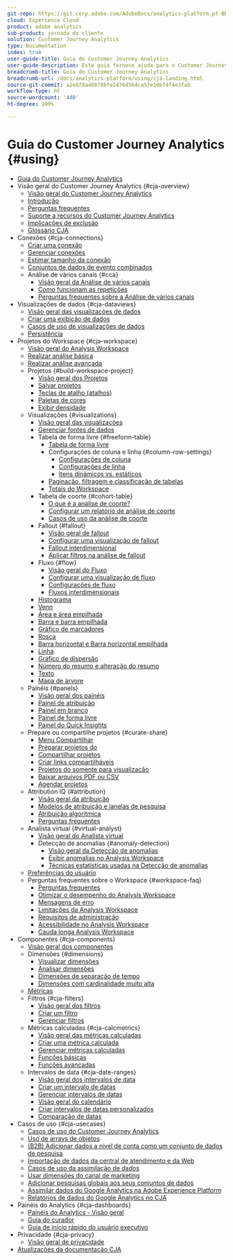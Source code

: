 ```yaml
---
git-repo: https://git.corp.adobe.com/AdobeDocs/analytics-platform.pt-BR
cloud: Experience Cloud
product: adobe analytics
sub-product: jornada do cliente
solution: Customer Journey Analytics
type: Documentation
index: true
user-guide-title: Guia do Customer Journey Analytics
user-guide-description: Este guia fornece ajuda para o Customer Journey Analytics, a solução de última geração da Adobe para análise entre canais, com base na Adobe Experience Platform.
breadcrumb-title: Guia do Customer Journey Analytics
breadcrumb-url: /docs/analytics-platform/using/cja-landing.html
source-git-commit: a2e8f8a48078bfe247645b4ca57e10bf4f4e3fab
workflow-type: ht
source-wordcount: '448'
ht-degree: 100%

---
```



# Guia do Customer Journey Analytics {#using}

+ [Guia do Customer Journey Analytics](getting-started/cja-landing.md)
+ Visão geral do Customer Journey Analytics {#cja-overview}
   + [Visão geral do Customer Journey Analytics](getting-started/cja-overview.md)
   + [Introdução](getting-started/cja-getting-started.md)
   + [Perguntas frequentes](getting-started/cja-faq.md)
   + [Suporte a recursos do Customer Journey Analytics](getting-started/cja-aa.md)
   + [Implicações de exclusão](getting-started/cja-deletion.md)
   + [Glossário CJA](getting-started/cja-glossary.md)
+ Conexões {#cja-connections}
   + [Criar uma conexão](connections/create-connection.md)
   + [Gerenciar conexões](connections/manage-connections.md)
   + [Estimar tamanho da conexão](connections/estimate-connection-size.md)
   + [Conjuntos de dados de evento combinados](connections/combined-dataset.md)
   + Análise de vários canais {#cca}
      + [Visão geral da Análise de vários canais](connections/cca/overview.md)
      + [Como funcionam as repetições](connections/cca/replay.md)
      + [Perguntas frequentes sobre a Análise de vários canais](connections/cca/faq.md)
+ Visualizações de dados {#cja-dataviews}
   + [Visão geral das visualizações de dados](data-views/data-views.md)
   + [Criar uma exibição de dados](data-views/create-dataview.md)
   + [Casos de uso de visualizações de dados](data-views/data-views-usecases.md)
   + [Persistência](data-views/persistence.md)
+ Projetos do Workspace {#cja-workspace}
   + [Visão geral do Analysis Workspace](analysis-workspace/home.md)
   + [Realizar análise básica](analysis-workspace/perform-basic-analysis.md)
   + [Realizar análise avançada](analysis-workspace/perform-adv-analysis.md)
   + Projetos {#build-workspace-project}
      + [Visão geral dos Projetos](analysis-workspace/build-workspace-project/freeform-overview.md)
      + [Salvar projetos](analysis-workspace/build-workspace-project/save-projects.md)
      + [Teclas de atalho (atalhos)](analysis-workspace/build-workspace-project/fa-shortcut-keys.md)
      + [Paletas de cores](analysis-workspace/build-workspace-project/color-palettes.md)
      + [Exibir densidade](analysis-workspace/build-workspace-project/view-density.md)
   + Visualizações {#visualizations}
      + [Visão geral das visualizações](analysis-workspace/visualizations/freeform-analysis-visualizations.md)
      + [Gerenciar fontes de dados](analysis-workspace/visualizations/t-sync-visualization.md)
      + Tabela de forma livre {#freeform-table}
         + [Tabela de forma livre](analysis-workspace/visualizations/freeform-table/freeform-table.md)
         + Configurações de coluna e linha {#column-row-settings}
            + [Configurações de coluna](analysis-workspace/visualizations/freeform-table/column-row-settings/column-settings.md)
            + [Configurações de linha](analysis-workspace/visualizations/freeform-table/column-row-settings/table-settings.md)
            + [Itens dinâmicos vs. estáticos](analysis-workspace/visualizations/freeform-table/column-row-settings/manual-vs-dynamic-rows.md)
         + [Paginação, filtragem e classificação de tabelas](analysis-workspace/visualizations/freeform-table/pagination-filtering-sorting.md)
         + [Totais do Workspace](analysis-workspace/visualizations/freeform-table/workspace-totals.md)
      + Tabela de coorte {#cohort-table}
         + [O que é a análise de coorte?](analysis-workspace/visualizations/cohort-table/cohort-analysis.md)
         + [Configurar um relatório de análise de coorte](analysis-workspace/visualizations/cohort-table/t-cohort.md)
         + [Casos de uso da análise de coorte](analysis-workspace/visualizations/cohort-table/cohort-use-cases.md)
      + Fallout {#fallout}
         + [Visão geral de fallout](analysis-workspace/visualizations/fallout/fallout-flow.md)
         + [Configurar uma visualização de fallout](analysis-workspace/visualizations/fallout/configuring-fallout.md)
         + [Fallout interdimensional](analysis-workspace/visualizations/fallout/configuring-interdimensional-fallout.md)
         + [Aplicar filtros na análise de fallout](analysis-workspace/visualizations/fallout/compare-segments-fallout.md)
      + Fluxo {#flow}
         + [Visão geral do Fluxo](analysis-workspace/visualizations/c-flow/flow.md)
         + [Configurar uma visualização de fluxo](analysis-workspace/visualizations/c-flow/creating-flow-report.md)
         + [Configurações de fluxo](analysis-workspace/visualizations/c-flow/flow-settings.md)
         + [Fluxos interdimensionais](analysis-workspace/visualizations/c-flow/multi-dimensional-flow.md)
      + [Histograma](analysis-workspace/visualizations/histogram.md)
      + [Venn](analysis-workspace/visualizations/venn.md)
      + [Área e área empilhada](analysis-workspace/visualizations/area.md)
      + [Barra e barra empilhada](analysis-workspace/visualizations/bar.md)
      + [Gráfico de marcadores](analysis-workspace/visualizations/bullet-graph.md)
      + [Rosca](analysis-workspace/visualizations/donut.md)
      + [Barra horizontal e Barra horizontal empilhada](analysis-workspace/visualizations/horizontal-bar.md)
      + [Linha](analysis-workspace/visualizations/line.md)
      + [Gráfico de dispersão](analysis-workspace/visualizations/scatterplot.md)
      + [Número do resumo e alteração do resumo](analysis-workspace/visualizations/summary-number-change.md)
      + [Texto](analysis-workspace/visualizations/text.md)
      + [Mapa de árvore](analysis-workspace/visualizations/treemap.md)
   + Painéis {#panels}
      + [Visão geral dos painéis](analysis-workspace/c-panels/panels.md)
      + [Painel de atribuição](analysis-workspace/c-panels/attribution.md)
      + [Painel em branco](analysis-workspace/c-panels/blank-panel.md)
      + [Painel de forma livre](analysis-workspace/c-panels/freeform-panel.md)
      + [Painel do Quick Insights](analysis-workspace/c-panels/quickinsight.md)
   + Prepare ou compartilhe projetos {#curate-share}
      + [Menu Compartilhar](analysis-workspace/curate-share/send-schedule-files.md)
      + [Preparar projetos do](analysis-workspace/curate-share/curate.md)
      + [Compartilhar projetos](analysis-workspace/curate-share/share-projects.md)
      + [Criar links compartilháveis](analysis-workspace/curate-share/shareable-links.md)
      + [Projetos do somente para visualização](analysis-workspace/curate-share/view-only-projects.md)
      + [Baixar arquivos PDF ou CSV](analysis-workspace/curate-share/download-send.md)
      + [Agendar projetos](analysis-workspace/curate-share/t-schedule-report.md)
   + Attribution IQ {#attribution}
      + [Visão geral da atribuição](analysis-workspace/attribution/overview.md)
      + [Modelos de atribuição e janelas de pesquisa](analysis-workspace/attribution/models.md)
      + [Atribuição algorítmica](analysis-workspace/attribution/algorithmic.md)
      + [Perguntas frequentes](analysis-workspace/attribution/faq.md)
   + Analista virtual {#virtual-analyst}
      + [Visão geral do Analista virtual](analysis-workspace/virtual-analyst/overview.md)
      + Detecção de anomalias {#anomaly-detection}
         + [Visão geral da Detecção de anomalias](analysis-workspace/virtual-analyst/c-anomaly-detection/anomaly-detection.md)
         + [Exibir anomalias no Analysis Workspace](analysis-workspace/virtual-analyst/c-anomaly-detection/view-anomalies.md)
         + [Técnicas estatísticas usadas na Detecção de anomalias](analysis-workspace/virtual-analyst/c-anomaly-detection/statistics-anomaly-detection.md)
   + [Preferências do usuário](analysis-workspace/user-preferences.md)
   + Perguntas frequentes sobre o Workspace {#workspace-faq}
      + [Perguntas frequentes](analysis-workspace/workspace-faq/faq.md)
      + [Otimizar o desempenho do Analysis Workspace](analysis-workspace/workspace-faq/optimizing-performance.md)
      + [Mensagens de erro](analysis-workspace/workspace-faq/error-messages.md)
      + [Limitações da Analysis Workspace](analysis-workspace/workspace-faq/aw-limitations.md)
      + [Requisitos de administração](analysis-workspace/workspace-faq/frequently-asked-questions-analysis-workspace.md)
      + [Acessibilidade no Analysis Workspace](analysis-workspace/workspace-faq/aw-accessibility.md)
      + [Cauda longa Analysis Workspace](analysis-workspace/workspace-faq/long-tail.md)
+ Componentes {#cja-components}
   + [Visão geral dos componentes](components/overview.md)
   + Dimensões {#dimensions}
      + [Visualizar dimensões](components/dimensions/view-dimensions.md)
      + [Analisar dimensões](components/dimensions/t-breakdown-fa.md)
      + [Dimensões de separação de tempo](components/dimensions/time-parting-dimensions.md)
      + [Dimensões com cardinalidade muito alta](components/dimensions/high-cardinality.md)
   + [Métricas](components/apply-create-metrics.md)
   + Filtros {#cja-filters}
      + [Visão geral dos filtros](components/filters/filters-overview.md)
      + [Criar um filtro](components/filters/create-filters.md)
      + [Gerenciar filtros](components/filters/manage-filters.md)
   + Métricas calculadas {#cja-calcmetrics}
      + [Visão geral das métricas calculadas](components/calc-metrics/calc-metr-overview.md)
      + [Criar uma métrica calculada](components/calc-metrics/create.md)
      + [Gerenciar métricas calculadas](components/calc-metrics/manage.md)
      + [Funções básicas](components/calc-metrics/cm-functions.md)
      + [Funções avançadas](components/calc-metrics/cm-adv-functions.md)
   + Intervalos de data {#cja-date-ranges}
      + [Visão geral dos intervalos de data](components/date-ranges/overview.md)
      + [Criar um intervalo de datas](components/date-ranges/create.md)
      + [Gerenciar intervalos de datas](components/date-ranges/manage.md)
      + [Visão geral do calendário](components/date-ranges/calendar.md)
      + [Criar intervalos de datas personalizados](components/date-ranges/custom-date-ranges.md)
      + [Comparação de datas](components/date-ranges/time-comparison.md)
+ Casos de uso {#cja-usecases}
   + [Casos de uso do Customer Journey Analytics](use-cases/cja-usecases.md)
   + [Uso de arrays de objetos](use-cases/object-arrays.md)
   + [(B2B) Adicionar dados a nível de conta como um conjunto de dados de pesquisa](use-cases/b2b.md)
   + [Importação de dados da central de atendimento e da Web](use-cases/call-center.md)
   + [Casos de uso da assimilação de dados](use-cases/data-ingestion.md)
   + [Usar dimensões do canal de marketing](use-cases/marketing-channels.md)
   + [Adicionar pesquisas globais aos seus conjuntos de dados](use-cases/global-lookups.md)
   + [Assimilar dados do Google Analytics na Adobe Experience Platform](use-cases/ga-to-cja.md)
   + [Relatórios de dados do Google Analytics no CJA](use-cases/ga-to-cja-reporting.md)
+ Painéis do Analytics {#cja-dashboards}
   + [Painéis do Analytics - Visão geral](mobile-app/home.md)
   + [Guia do curador](mobile-app/curator.md)
   + [Guia de início rápido do usuário executivo](mobile-app/executive.md)
+ Privacidade {#cja-privacy}
   + [Visão geral de privacidade](privacy/privacy-overview.md)
+ [Atualizações da documentação CJA](doc-changes.md)
